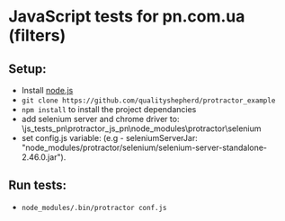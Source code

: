 # JavaScript tests for pn.com.ua (filters)
## Setup:
* Install [node.js](http://nodejs.org)
* `git clone https://github.com/qualityshepherd/protractor_example`
* `npm install` to install the project dependancies
* add selenium server and chrome driver to: \js_tests_pn\protractor_js_pn\node_modules\protractor\selenium
* set config.js variable: (e.g - seleniumServerJar: "node_modules/protractor/selenium/selenium-server-standalone-2.46.0.jar").

## Run tests:
* `node_modules/.bin/protractor conf.js`
